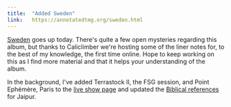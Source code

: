 ```yaml
---
title:  "Added Sweden"
link:   https://annotatedtmg.org/sweden.html
---
```


[Sweden](https://annotatedtmg.org/sweden.html) goes up today. There's
quite a few open mysteries regarding this album, but thanks to Caliclimber
we're hosting some of the liner notes for, to the best of my knowledge,
the first time online. Hope to keep working on this as I find more
material and that it helps your understanding of the album.

In the background, I've added Terrastock II, the FSG session, and Point
Ephémère, Paris to the [live show
page](https://annotatedtmg.org/live.html) and updated the [Biblical
references](https://annotatedtmg.org/series.html#bible) for Jaipur.
